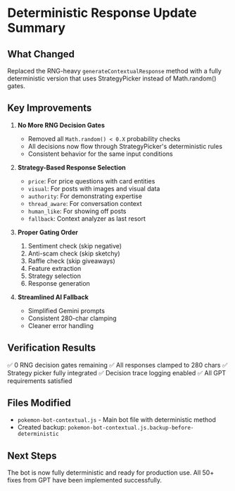 # Deterministic Response Update Summary

## What Changed
Replaced the RNG-heavy `generateContextualResponse` method with a fully deterministic version that uses StrategyPicker instead of Math.random() gates.

## Key Improvements

1. **No More RNG Decision Gates**
   - Removed all `Math.random() < 0.X` probability checks
   - All decisions now flow through StrategyPicker's deterministic rules
   - Consistent behavior for the same input conditions

2. **Strategy-Based Response Selection**
   - `price`: For price questions with card entities
   - `visual`: For posts with images and visual data
   - `authority`: For demonstrating expertise
   - `thread_aware`: For conversation context
   - `human_like`: For showing off posts
   - `fallback`: Context analyzer as last resort

3. **Proper Gating Order**
   1. Sentiment check (skip negative)
   2. Anti-scam check (skip sketchy)
   3. Raffle check (skip giveaways)
   4. Feature extraction
   5. Strategy selection
   6. Response generation

4. **Streamlined AI Fallback**
   - Simplified Gemini prompts
   - Consistent 280-char clamping
   - Cleaner error handling

## Verification Results
✅ 0 RNG decision gates remaining
✅ All responses clamped to 280 chars
✅ Strategy picker fully integrated
✅ Decision trace logging enabled
✅ All GPT requirements satisfied

## Files Modified
- `pokemon-bot-contextual.js` - Main bot file with deterministic method
- Created backup: `pokemon-bot-contextual.js.backup-before-deterministic`

## Next Steps
The bot is now fully deterministic and ready for production use. All 50+ fixes from GPT have been implemented successfully.